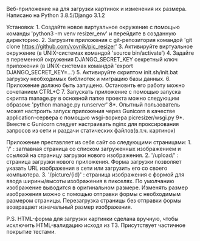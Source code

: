 Веб-приложение на для загрузки картинок и изменения их размера.
Написано на Python 3.8.5/Django 3.1.2

Установка:
	1. Создайте новое виртуальное окружение с помощью команды 'python3 -m venv resizer_env' и перейдите в созданную директорию.
	2. Загрузите приложения с git-репозитория командой 'git clone https://github.com/vovnik/pic_resizer'
	3. Активируйте виртуальное окружение (в UNIX-системах командой 'source bin/activate')
	4. Задайте в переменной окружения DJANGO_SECRET_KEY секретный ключ приложения (в UNIX-системах командой 'export DJANGO_SECRET_KEY=...')
	5. Активируйте скриптом init.sh/init.bat загрузку необходимых библиотек и миграцию базы данных.
	6. Приложение должно быть запущено. Остановить его работу можно сочетанием CTRL+C
	7. Запускать приложение с помощью запуска скрипта manage.py в основной папке проекта можно следующим образом: 'python manage.py runserver'
	8*. Опытный пользователь может настроить запуск приложения через Gunicorn в качестве application-сервера с помощью wsgi-воркера picresizer/wsgi.py
	9*. Вместе с Gunicorn следует настраивать nginx для проксирования запросов из сети и раздачи статических файлов(в.т.ч. картинок) 

Приложение преставляет из себя сайт со следующими страницами:
	1. '/' : заглавная страница со списком загруженных изображением и ссылкой на страницу загрузки нового изображения.
	2. '/upload/' : страница загрузки нового приложения. Форма загрузки позволяет указать URL изображения в сети или загрузить его со своего компьютера.
	3. '/picture/{id}' : страница изображения с формой для ввода ширины/высоты изображения в пикселях. По умолчанию изображение выводится в оригинальном размере. Изменять размер изображения можно с помощью отправки формы с необходимым размером страницы. Перезагрузка страницы без отправки формы возвращает изначальный размер изображения.
	
P.S. HTML-форма для загрузки картинки сделана вручную, чтобы исключить HTML-валидацию исходя из ТЗ.
     Присутствует частичное покрытие тестами.
